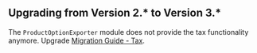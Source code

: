 ## Upgrading from Version 2.* to Version 3.*

The `ProductOptionExporter`  module does not provide the tax functionality anymore. Upgrade [Migration Guide - Tax](https://documentation.spryker.com/docs/en/mg-tax).
